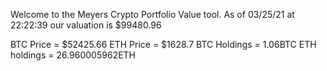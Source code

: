 Welcome to the Meyers Crypto Portfolio Value tool. 
As of 03/25/21 at 22:22:39 our valuation is $99480.96 

BTC Price = $52425.66
 ETH Price = $1628.7
BTC Holdings = 1.06BTC
 ETH holdings = 26.960005962ETH 
